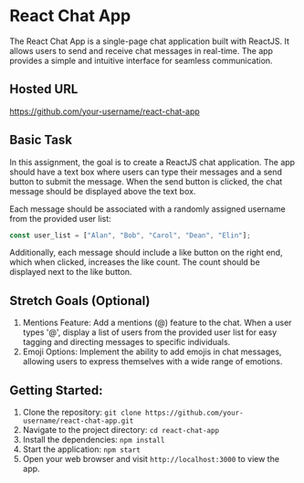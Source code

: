 # React Chat App

The React Chat App is a single-page chat application built with ReactJS. It allows users to send and receive chat messages in real-time. The app provides a simple and intuitive interface for seamless communication.

## Hosted URL

https://github.com/your-username/react-chat-app

## Basic Task

In this assignment, the goal is to create a ReactJS chat application. The app should have a text box where users can type their messages and a send button to submit the message. When the send button is clicked, the chat message should be displayed above the text box.

Each message should be associated with a randomly assigned username from the provided user list:

```javascript
const user_list = ["Alan", "Bob", "Carol", "Dean", "Elin"];
```

Additionally, each message should include a like button on the right end, which when clicked, increases the like count. The count should be displayed next to the like button.

## Stretch Goals (Optional)

1. Mentions Feature: Add a mentions (@) feature to the chat. When a user types '@', display a list of users from the provided user list for easy tagging and directing messages to specific individuals.
2. Emoji Options: Implement the ability to add emojis in chat messages, allowing users to express themselves with a wide range of emotions.

## Getting Started:

1. Clone the repository: `git clone https://github.com/your-username/react-chat-app.git`
2. Navigate to the project directory: `cd react-chat-app`
3. Install the dependencies: `npm install`
4. Start the application: `npm start`
5. Open your web browser and visit `http://localhost:3000` to view the app.
